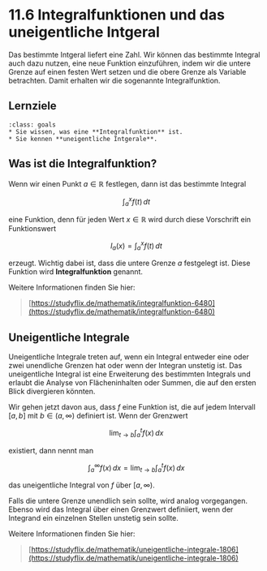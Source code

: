 # 11.6 Integralfunktionen und das uneigentliche Intgeral

Das bestimmte Intgeral liefert eine Zahl. Wir können das bestimmte Integral auch
dazu nutzen, eine neue Funktion einzuführen, indem wir die untere Grenze auf
einen festen Wert setzen und die obere Grenze als Variable betrachten. Damit
erhalten wir die sogenannte Integralfunktion.

## Lernziele

```{admonition} Lernziele
:class: goals
* Sie wissen, was eine **Integralfunktion** ist.
* Sie kennen **uneigentliche Intgerale**.
```

## Was ist die Integralfunktion?

Wenn wir einen Punkt $a\in\mathbb{R}$ festlegen, dann ist das bestimmte Integral

$$\int_{a}^{x} f(t)\, dt$$

eine Funktion, denn für jeden Wert $x\in\mathbb{R}$ wird durch diese Vorschrift
ein Funktionswert

$$I_{a}(x) = \int_{a}^{x} f(t)\, dt$$

erzeugt. Wichtig dabei ist, dass die untere Grenze $a$ festgelegt ist. Diese
Funktion wird **Integralfunktion** genannt.

Weitere Informationen finden Sie hier:

> [https://studyflix.de/mathematik/integralfunktion-6480](https://studyflix.de/mathematik/integralfunktion-6480)

## Uneigentliche Integrale

Uneigentliche Integrale treten auf, wenn ein Integral entweder eine oder zwei
unendliche Grenzen hat oder wenn der Integran unstetig ist. Das uneigentliche
Integral ist eine Erweiterung des bestimmten Integrals und erlaubt die Analyse
von Flächeninhalten oder Summen, die auf den ersten Blick divergieren könnten.

Wir gehen jetzt davon aus, dass $f$ eine Funktion ist, die auf jedem Intervall
$[a,b]$ mit $b\in (a,\infty)$ definiert ist. Wenn der Grenzwert

$$\lim_{t \to b}\int_{a}^{t} f(x)\, dx$$

existiert, dann nennt man

$$\int_{a}^{\infty} f(x)\, dx = \lim_{t \to b}\int_{a}^{t} f(x)\, dx$$

das uneigentliche Integral von $f$ über $[a,\infty)$.

Falls die untere Grenze unendlich sein sollte, wird analog vorgegangen. Ebenso
wird das Integral über einen Grenzwert definiiert, wenn der Integrand ein
einzelnen Stellen unstetig sein sollte.

Weitere Informationen finden Sie hier:

> [https://studyflix.de/mathematik/uneigentliche-integrale-1806](https://studyflix.de/mathematik/uneigentliche-integrale-1806)
